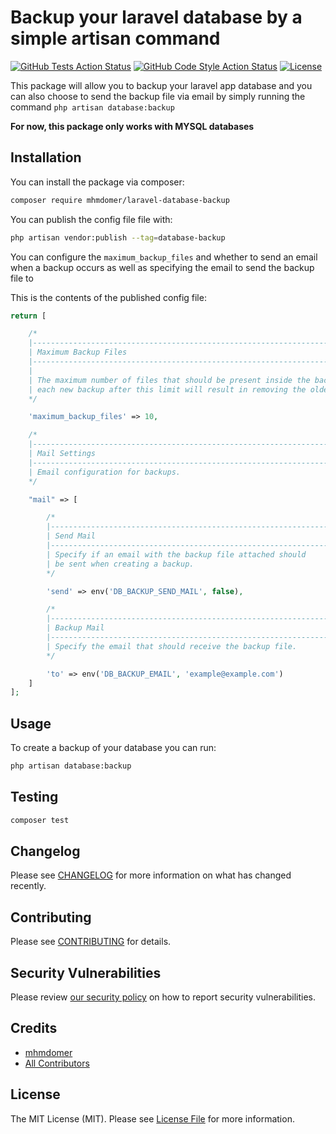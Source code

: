# Backup your laravel database by a simple artisan command

[![GitHub Tests Action Status](https://img.shields.io/github/workflow/status/mhmdomer/laravel-database-backup/run-tests?label=tests)](https://github.com/mhmdomer/laravel-database-backup/actions/workflows/run-tests.yml/badge.svg)
[![GitHub Code Style Action Status](https://img.shields.io/github/workflow/status/mhmdomer/laravel-database-backup/Check%20&%20fix%20styling?label=code%20style)](https://github.com/mhmdomer/laravel-database-backup/actions/workflows/php-cs-fixer.yml/badge.svg)
[![License](http://poser.pugx.org/mhmdomer/laravel-database-backup/license)](https://packagist.org/packages/mhmdomer/laravel-database-backup)

This package will allow you to backup your laravel app database and you can also choose to send the backup file via email by simply running the command `php artisan database:backup`

**For now, this package only works with MYSQL databases**

## Installation

You can install the package via composer:

```bash
composer require mhmdomer/laravel-database-backup
```

You can publish the config file file with:

```bash
php artisan vendor:publish --tag=database-backup
```

You can configure the `maximum_backup_files` and whether to send an email when a backup occurs as well as specifying the email to send the backup file to

This is the contents of the published config file:

```php
return [

    /*
    |-------------------------------------------------------------------------
    | Maximum Backup Files
    |-------------------------------------------------------------------------
    |
    | The maximum number of files that should be present inside the backup folder,
    | each new backup after this limit will result in removing the oldest backup file
    */

    'maximum_backup_files' => 10,

    /*
    |-------------------------------------------------------------------------
    | Mail Settings
    |-------------------------------------------------------------------------
    | Email configuration for backups.
    */

    "mail" => [

        /*
        |-------------------------------------------------------------------------
        | Send Mail
        |-------------------------------------------------------------------------
        | Specify if an email with the backup file attached should
        | be sent when creating a backup.
        */

        'send' => env('DB_BACKUP_SEND_MAIL', false),

        /*
        |-------------------------------------------------------------------------
        | Backup Mail
        |-------------------------------------------------------------------------
        | Specify the email that should receive the backup file.
        */

        'to' => env('DB_BACKUP_EMAIL', 'example@example.com')
    ]
];

```

## Usage

To create a backup of your database you can run:

```bash
php artisan database:backup
```

## Testing

```bash
composer test
```

## Changelog

Please see [CHANGELOG](CHANGELOG.md) for more information on what has changed recently.

## Contributing

Please see [CONTRIBUTING](.github/CONTRIBUTING.md) for details.

## Security Vulnerabilities

Please review [our security policy](../../security/policy) on how to report security vulnerabilities.

## Credits

-   [mhmdomer](https://github.com/mhmdomer)
-   [All Contributors](../../contributors)

## License

The MIT License (MIT). Please see [License File](LICENSE.md) for more information.
